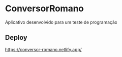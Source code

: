 # ConversorRomano
Aplicativo desenvolvido para um teste de programação

## Deploy
https://conversor-romano.netlify.app/
